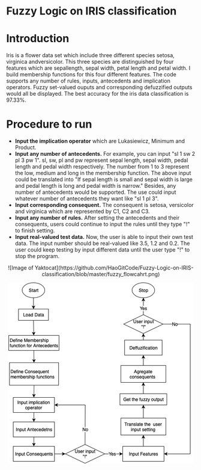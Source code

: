 # Fuzzy Logic on IRIS classification

# Introduction
Iris is a flower data set which include three different species setosa, virginica andversicolor. This three species are distinguished by four features which are sepallength, sepal width, petal length and petal width. I build membership functions for this four different features. The code supports any number of rules, inputs, antecedents and implication operators. Fuzzy set-valued ouputs and corresponding defuzzified outputs would all be displayed. The best accuracy for the iris data classification is 97.33%.

# Procedure to run
  * **Input the implication operator** which are Lukasiewicz, Minimum and Product.
  * **Input any number of  antecedents.** For example, you can input "sl 1 sw 2 pl 3 pw 1". sl, sw, pl and pw represent sepal length, sepal width, pedal length and pedal width respectively. The number from 1 to 3 represent the low, medium and long in the membership function. The above input could be translated into "If sepal length is small and sepal width is large and pedal length is long and pedal width is narrow." Besides, any number of antecedents would be supported. The use could input whatever number of antecedents they want like "sl 1 pl 3".
  * **Input corresponding consequent.** The consequent is setosa, versicolor and virginica which are represented by C1, C2 and C3.
  * **Input any number of rules.** After setting the antecedents and their consequents, users could continue to input the rules until they type "!" to finish setting.
  * **Input real-valued test data.** Now, the user is able to input their own test data. The input number should be real-valued like 3.5, 1.2 and 0.2. The user could keep testing by input different data until the user type "!" to stop the program.

<p align="center">
![Image of Yaktocat](https://github.com/HaoGitCode/Fuzzy-Logic-on-IRIS-classification/blob/master/fuzzy_flowcahrt.png)
</p>
 
<p align="center">
  <img width="493" height="481" src="https://github.com/HaoGitCode/Fuzzy-Logic-on-IRIS-classification/blob/master/fuzzy_flowcahrt.png">
</p>
